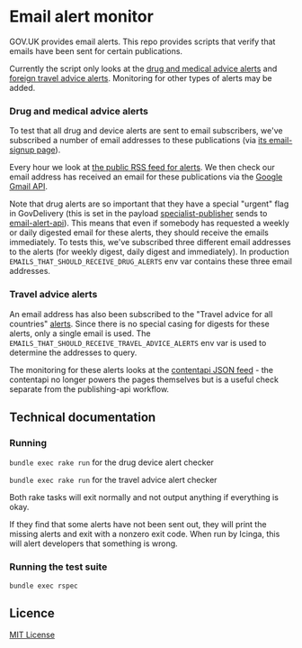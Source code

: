 # Email alert monitor

GOV.UK provides email alerts. This repo provides scripts that verify that emails have been sent for certain publications.

Currently the script only looks at the [drug and medical advice
alerts](https://www.gov.uk/drug-device-alerts) and [foreign travel advice
alerts](https://www.gov.uk/foreign-travel-advice). Monitoring for other types of alerts may be added.

### Drug and medical advice alerts

To test that all drug and device alerts are sent to email subscribers, we've subscribed a number of email addresses to these publications (via [its email-signup page](https://www.gov.uk/drug-device-alerts/email-signup)).

Every hour we look at [the public RSS feed for alerts](https://www.gov.uk/drug-device-alerts.atom). We then check our email address has received an email for these publications via the [Google Gmail API](https://developers.google.com/gmail/api/).

Note that drug alerts are so important that they have a special "urgent" flag in GovDelivery (this is set in the payload [specialist-publisher](https://github.com/alphagov/specialist-publisher) sends to
[email-alert-api](https://github.com/alphagov/email-alert-api)). This means that even if somebody has requested a weekly or daily digested email for these alerts, they should receive the emails immediately. To tests this, we've subscribed three different email addresses to the alerts (for weekly digest, daily digest and immediately). In production `EMAILS_THAT_SHOULD_RECEIVE_DRUG_ALERTS` env var contains these three email addresses.

### Travel advice alerts

An email address has also been subscribed to the "Travel advice for all countries" [alerts](https://www.gov.uk/foreign-travel-advice/email-signup). Since there is no special casing for digests for these alerts, only a single email is used. The `EMAILS_THAT_SHOULD_RECEIVE_TRAVEL_ADVICE_ALERTS` env var is used to determine the addresses to query.

The monitoring for these alerts looks at the [contentapi JSON feed](https://www.gov.uk/api/foreign-travel-advice.json) - the contentapi no longer powers the pages themselves but is a useful check separate from the publishing-api workflow.

## Technical documentation

### Running

`bundle exec rake run` for the drug device alert checker

`bundle exec rake run` for the travel advice alert checker

Both rake tasks will exit normally and not output anything if everything is okay.

If they find that some alerts have not been sent out, they will print the missing alerts and exit with a nonzero exit code. When run by Icinga, this will alert developers that something is wrong.

### Running the test suite

`bundle exec rspec`

## Licence

[MIT License](LICENCE.txt)
